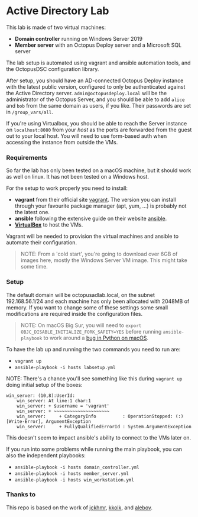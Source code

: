 # Active Directory Lab

This lab is made of two virtual machines:
- **Domain controller** running on Windows Server 2019
- **Member server** with an Octopus Deploy server and a Microsoft SQL server

The lab setup is automated using vagrant and ansible automation tools, and the OctopusDSC configuration library.

After setup, you should have an AD-connected Octopus Deploy instance with the latest public version, configured to only be authenticated against the Active Directory server. `admin@octopusdeploy.local` will be the administrator of the Octopus Server, and you should be able to add `alice` and `bob` from the same domain as users, if you like. Their passwords are set in `/group_vars/all`.

If you're using Virtualbox, you should be able to reach the Server instance on `localhost:8080` from your *host* as the ports are forwarded from the guest out to your local host. You will need to use form-based auth when accessing the instance from outside the VMs.

### Requirements

So far the lab has only been tested on a macOS machine, but it should work as well on linux. It has not been tested on a Windows host.

For the setup to work properly you need to install:
- **vagrant** from their official site [vagrant](https://www.vagrantup.com/). The version you can install through your favourite package manager (apt, yum, ...) is probably not the latest one.
- **ansible** following the extensive guide on their website [ansible](https://docs.ansible.com/ansible/latest/installation_guide/intro_installation.html).
- [**VirtualBox**](https://www.virtualbox.org/wiki/Downloads) to host the VMs. 

Vagrant will be needed to provision the virtual machines and ansible to automate their configuration.

> NOTE: From a 'cold start', you're going to download over 6GB of images here, mostly the Windows Server VM image. This might take some time.

### Setup

The default domain will be octopusadlab.local, on the subnet 192.168.56.1/24 and each machine has only been allocated with 2048MB of memory. If you want to change some of these settings some small modifications are required inside the configuration files.

> NOTE: On macOS Big Sur, you will need to `export OBJC_DISABLE_INITIALIZE_FORK_SAFETY=YES` before running `ansible-playbook` to work around a [bug in Python on macOS](https://github.com/ansible/ansible/issues/49207).

To have the lab up and running the two commands you need to run are:
- `vagrant up`
- `ansible-playbook -i hosts labsetup.yml`

NOTE: There's a chance you'll see something like this during `vagrant up` doing initial setup of the boxes:
```
win_server: (10,8):UserId:
    win_server: At line:1 char:1
    win_server: + $username = 'vagrant'
    win_server: + ~~~~~~~~~~~~~~~~~~~~~
    win_server:     + CategoryInfo          : OperationStopped: (:) [Write-Error], ArgumentException
    win_server:     + FullyQualifiedErrorId : System.ArgumentException
```
This doesn't seem to impact ansible's ability to connect to the VMs later on.

If you run into some problems while running the main playbook, you can also the independent playbooks:
- `ansible-playbook -i hosts domain_controller.yml`
- `ansible-playbook -i hosts member_server.yml`
- `ansible-playbook -i hosts win_workstation.yml`

### Thanks to

This repo is based on the work of [jckhmr](https://github.com/jckhmr/adlab), [kkolk](https://github.com/kkolk/mssql), and [alebov](https://github.com/alebov/AD-lab).